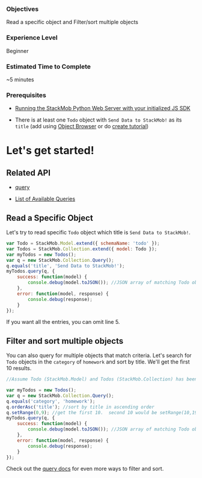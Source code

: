 <h3>Objectives</h3>
Read a specific object and Filter/sort multiple objects

<h3>Experience Level</h3>
Beginner

<h3>Estimated Time to Complete</h3>
~5 minutes

<h3>Prerequisites</h3>

* <a href="https://developer.stackmob.com/stackmob-js-sdk/configure" target="_blank">Running the StackMob Python Web Server with your initialized JS SDK</a>

* There is at least one `Todo` object with `Send Data to StackMob!` as its `title` (add using <a href="https://dashboard.stackmob.com/data/browser" target="_blank">Object Browser</a> or do <a href="https://developer.stackmob.com/tutorials/js/Create-an-Object" target="_blank">create tutorial</a>)

<h1>Let's get started!</h1>

<h2>Related API</h2>

* <a href="https://developer.stackmob.com/stackmob-js-sdk/api-docs#a-query_-_stackmob.collection" target="_blank">query</a>

* <a href="https://developer.stackmob.com/stackmob-js-sdk/api-docs#a-stackmob.collection.query" target="_blank">List of Available Queries</a>

<h2>Read a Specific Object</h2>

Let's try to read specific `Todo` object which title is `Send Data to StackMob!`.

```js
var Todo = StackMob.Model.extend({ schemaName: 'todo' });
var Todos = StackMob.Collection.extend({ model: Todo });
var myTodos = new Todos();
var q = new StackMob.Collection.Query();
q.equals('title', 'Send Data to StackMob!');
myTodos.query(q, {
	success: function(model) {
		console.debug(model.toJSON()); //JSON array of matching Todo objects
	},
	error: function(model, response) {
		console.debug(response);
	}
});
```

If you want all the entries, you can omit line 5.

<h2>Filter and sort multiple objects</h2>

You can also query for multiple objects that match criteria.  Let's search for `Todo` objects in the `category` of `homework` and sort by title.  We'll get the first 10 results.

```js
//Assume Todo (StackMob.Model) and Todos (StackMob.Collection) has been declared above.

var myTodos = new Todos();
var q = new StackMob.Collection.Query();
q.equals('category', 'homework');
q.orderAsc('title'); //sort by title in ascending order
q.setRange(0,9); //get the first 10.  second 10 would be setRange(10,19)
myTodos.query(q, {
	success: function(model) {
		console.debug(model.toJSON()); //JSON array of matching Todo objects
	},
	error: function(model, response) {
		console.debug(response);
	}
});
```

Check out the [query docs](https://developer.stackmob.com/stackmob-js-sdk/api-docs#a-stackmob.collection.query) for even more ways to filter and sort.


